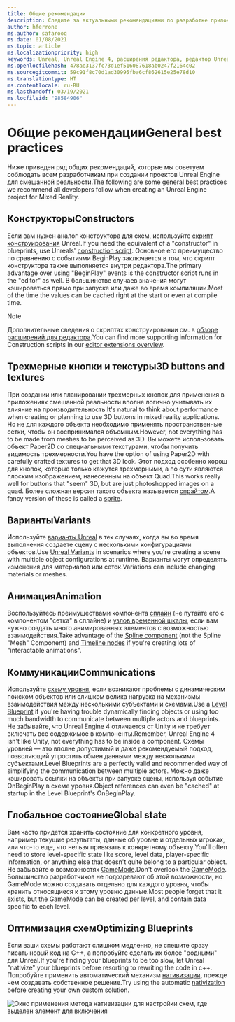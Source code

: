 ```yaml
---
title: Общие рекомендации
description: Следите за актуальными рекомендациями по разработке приложений смешанной реальности с помощью Unreal Engine.
author: hferrone
ms.author: safarooq
ms.date: 01/08/2021
ms.topic: article
ms.localizationpriority: high
keywords: Unreal, Unreal Engine 4, расширения редактора, редактор Unreal, UE4, HoloLens, HoloLens 2, смешанная реальность, разработка, документация, руководства, функции, гарнитура смешанной реальности, гарнитура Windows Mixed Reality, гарнитура виртуальной реальности, перенос, обновление
ms.openlocfilehash: 478ae3137fc73d1ef516087618ab0247f2164c02
ms.sourcegitcommit: 59c91f8c70d1ad30995fba6cf862615e25e78d10
ms.translationtype: HT
ms.contentlocale: ru-RU
ms.lasthandoff: 03/19/2021
ms.locfileid: "98584906"
---
```

# <a name="general-best-practices"></a><span data-ttu-id="6c6d4-104">Общие рекомендации</span><span class="sxs-lookup"><span data-stu-id="6c6d4-104">General best practices</span></span>

<span data-ttu-id="6c6d4-105">Ниже приведен ряд общих рекомендаций, которые мы советуем соблюдать всем разработчикам при создании проектов Unreal Engine для смешанной реальности.</span><span class="sxs-lookup"><span data-stu-id="6c6d4-105">The following are some general best practices we recommend all developers follow when creating an Unreal Engine project for Mixed Reality.</span></span>

## <a name="constructors"></a><span data-ttu-id="6c6d4-106">Конструкторы</span><span class="sxs-lookup"><span data-stu-id="6c6d4-106">Constructors</span></span>

<span data-ttu-id="6c6d4-107">Если вам нужен аналог конструктора для схем, используйте [скрипт конструирования](https://docs.unrealengine.com/ProgrammingAndScripting/Blueprints/UserGuide/UserConstructionScript/index.html) Unreal.</span><span class="sxs-lookup"><span data-stu-id="6c6d4-107">If you need the equivalent of a "constructor" in blueprints, use Unreals' [construction script](https://docs.unrealengine.com/ProgrammingAndScripting/Blueprints/UserGuide/UserConstructionScript/index.html).</span></span> <span data-ttu-id="6c6d4-108">Основное его преимущество по сравнению с событиями BeginPlay заключается в том, что скрипт конструктора также выполняется внутри редактора.</span><span class="sxs-lookup"><span data-stu-id="6c6d4-108">The primary advantage over using "BeginPlay" events is the constructor script runs in the "editor" as well.</span></span> <span data-ttu-id="6c6d4-109">В большинстве случаев значения могут кэшироваться прямо при запуске или даже во время компиляции.</span><span class="sxs-lookup"><span data-stu-id="6c6d4-109">Most of the time the values can be cached right at the start or even at compile time.</span></span>

> [!NOTE]
> <span data-ttu-id="6c6d4-110">Дополнительные сведения о скриптах конструировании см. в [обзоре расширений для редактора](unreal-editor-extensions.md#construction-scripts).</span><span class="sxs-lookup"><span data-stu-id="6c6d4-110">You can find more supporting information for Construction scripts in our [editor extensions overview](unreal-editor-extensions.md#construction-scripts).</span></span>

## <a name="3d-buttons-and-textures"></a><span data-ttu-id="6c6d4-111">Трехмерные кнопки и текстуры</span><span class="sxs-lookup"><span data-stu-id="6c6d4-111">3D buttons and textures</span></span>

<span data-ttu-id="6c6d4-112">При создании или планировании трехмерных кнопок для применения в приложениях смешанной реальности вполне логично учитывать их влияние на производительность.</span><span class="sxs-lookup"><span data-stu-id="6c6d4-112">It's natural to think about performance when creating or planning to use 3D buttons in mixed reality applications.</span></span> <span data-ttu-id="6c6d4-113">Но не для каждого объекта необходимо применять пространственные сетки, чтобы он воспринимался объемным.</span><span class="sxs-lookup"><span data-stu-id="6c6d4-113">However, not everything has to be made from meshes to be perceived as 3D.</span></span> <span data-ttu-id="6c6d4-114">Вы можете использовать объект Paper2D со специальными текстурами, чтобы получить видимость трехмерности.</span><span class="sxs-lookup"><span data-stu-id="6c6d4-114">You have the option of using Paper2D with carefully crafted textures to get that 3D look.</span></span> <span data-ttu-id="6c6d4-115">Этот подход особенно хорош для кнопок, которые только кажутся трехмерными, а по сути являются плоским изображением, нанесенным на объект Quad.</span><span class="sxs-lookup"><span data-stu-id="6c6d4-115">This works really well for buttons that "seem" 3D, but are just photoshopped images on a quad.</span></span> <span data-ttu-id="6c6d4-116">Более сложная версия такого объекта называется [спрайтом](https://docs.unrealengine.com/AnimatingObjects/Paper2D/Sprites/index.html).</span><span class="sxs-lookup"><span data-stu-id="6c6d4-116">A fancy version of these is called a [sprite](https://docs.unrealengine.com/AnimatingObjects/Paper2D/Sprites/index.html).</span></span>

## <a name="variants"></a><span data-ttu-id="6c6d4-117">Варианты</span><span class="sxs-lookup"><span data-stu-id="6c6d4-117">Variants</span></span>

<span data-ttu-id="6c6d4-118">Используйте [варианты Unreal](https://docs.unrealengine.com/Basics/Levels/Variants/index.html) в тех случаях, когда вы во время выполнения создаете сцену с несколькими конфигурациями объектов.</span><span class="sxs-lookup"><span data-stu-id="6c6d4-118">Use [Unreal Variants](https://docs.unrealengine.com/Basics/Levels/Variants/index.html) in scenarios where you're creating a scene with multiple object configurations at runtime.</span></span> <span data-ttu-id="6c6d4-119">Варианты могут определять изменения для материалов или сеток.</span><span class="sxs-lookup"><span data-stu-id="6c6d4-119">Variations can include changing materials or meshes.</span></span> 

## <a name="animation"></a><span data-ttu-id="6c6d4-120">Анимация</span><span class="sxs-lookup"><span data-stu-id="6c6d4-120">Animation</span></span>

<span data-ttu-id="6c6d4-121">Воспользуйтесь преимуществами компонента [сплайн](https://docs.unrealengine.com/API/Runtime/Engine/Components/USplineComponent/index.html) (не путайте его с компонентом "сетка" в сплайне) и [узлов временной шкалы](https://docs.unrealengine.com/ProgrammingAndScripting/Blueprints/UserGuide/Timelines/index.html), если вам нужно создать много анимированных элементов с возможностью взаимодействия.</span><span class="sxs-lookup"><span data-stu-id="6c6d4-121">Take advantage of the [Spline component](https://docs.unrealengine.com/API/Runtime/Engine/Components/USplineComponent/index.html) (not the Spline "Mesh" Component) and [Timeline nodes](https://docs.unrealengine.com/ProgrammingAndScripting/Blueprints/UserGuide/Timelines/index.html) if you're creating lots of "interactable animations".</span></span> 

<!-- You can find a comprehensive [video tutorial here](https://www.youtube.com/watch?v=bWXI91FdMtk&ab_channel=DoubleCrossGames). -->

## <a name="communications"></a><span data-ttu-id="6c6d4-122">Коммуникации</span><span class="sxs-lookup"><span data-stu-id="6c6d4-122">Communications</span></span>

<span data-ttu-id="6c6d4-123">Используйте [схему уровня](https://docs.unrealengine.com/ProgrammingAndScripting/Blueprints/UserGuide/Types/LevelBlueprint/index.html), если возникают проблемы с динамическим поиском объектов или слишком велика нагрузка на механизмы взаимодействия между несколькими субъектами и схемами.</span><span class="sxs-lookup"><span data-stu-id="6c6d4-123">Use a [Level Blueprint](https://docs.unrealengine.com/ProgrammingAndScripting/Blueprints/UserGuide/Types/LevelBlueprint/index.html) if you're having trouble dynamically finding objects or using too much bandwidth to communicate between multiple actors and blueprints.</span></span> <span data-ttu-id="6c6d4-124">Не забывайте, что Unreal Engine 4 отличается от Unity и не требует включать все содержимое в компоненты.</span><span class="sxs-lookup"><span data-stu-id="6c6d4-124">Remember, Unreal Engine 4 isn't like Unity, not everything has to be inside a component.</span></span> <span data-ttu-id="6c6d4-125">Схемы уровней — это вполне допустимый и даже рекомендуемый подход, позволяющий упростить обмен данными между несколькими субъектами.</span><span class="sxs-lookup"><span data-stu-id="6c6d4-125">Level Blueprints are a perfectly valid and recommended way of simplifying the communication between multiple actors.</span></span> <span data-ttu-id="6c6d4-126">Можно даже кэшировать ссылки на объекты при запуске сцены, используя событие OnBeginPlay в схеме уровня.</span><span class="sxs-lookup"><span data-stu-id="6c6d4-126">Object references can even be "cached" at startup in the Level Blueprint's OnBeginPlay.</span></span>

## <a name="global-state"></a><span data-ttu-id="6c6d4-127">Глобальное состояние</span><span class="sxs-lookup"><span data-stu-id="6c6d4-127">Global state</span></span>

<span data-ttu-id="6c6d4-128">Вам часто придется хранить состояние для конкретного уровня, например текущие результаты, данные об уровне и отдельных игроках, или что-то еще, что нельзя привязать к конкретному объекту.</span><span class="sxs-lookup"><span data-stu-id="6c6d4-128">You'll often need to store level-specific state like score, level data, player-specific information, or anything else that doesn't quite belong to a particular object.</span></span> <span data-ttu-id="6c6d4-129">Не забывайте о возможностях [GameMode](https://docs.unrealengine.com/en-US/InteractiveExperiences/Framework/GameMode/index.html).</span><span class="sxs-lookup"><span data-stu-id="6c6d4-129">Don't overlook the [GameMode](https://docs.unrealengine.com/en-US/InteractiveExperiences/Framework/GameMode/index.html).</span></span> <span data-ttu-id="6c6d4-130">Большинство разработчиков не подозревают об этой возможности, но GameMode можно создавать отдельно для каждого уровня, чтобы хранить относящиеся к этому уровню данные.</span><span class="sxs-lookup"><span data-stu-id="6c6d4-130">Most people forget that it exists, but the GameMode can be created per level, and contain data specific to each level.</span></span>

## <a name="optimizing-blueprints"></a><span data-ttu-id="6c6d4-131">Оптимизация схем</span><span class="sxs-lookup"><span data-stu-id="6c6d4-131">Optimizing Blueprints</span></span>

<span data-ttu-id="6c6d4-132">Если ваши схемы работают слишком медленно, не спешите сразу писать новый код на C++, а попробуйте сделать их более "родными" для Unreal.</span><span class="sxs-lookup"><span data-stu-id="6c6d4-132">If you're finding your blueprints to be too slow, let Unreal "nativize" your blueprints before resorting to rewriting the code in c++.</span></span> <span data-ttu-id="6c6d4-133">Попробуйте применить автоматический механизм [нативизации](https://docs.unrealengine.com/ProgrammingAndScripting/Blueprints/TechnicalGuide/NativizingBlueprints/index.html), прежде чем создавать собственное решение.</span><span class="sxs-lookup"><span data-stu-id="6c6d4-133">Try using the automatic [nativization](https://docs.unrealengine.com/ProgrammingAndScripting/Blueprints/TechnicalGuide/NativizingBlueprints/index.html) before creating your own custom solution.</span></span>

![Окно применения метода нативизации для настройки схем, где выделен элемент для включения](images/unreal-general-practices-img-01.jpg)
